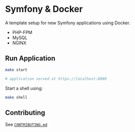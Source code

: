 # Symfony & Docker

A template setup for new Symfony applications using Docker.

- PHP-FPM
- MySQL
- NGINX

## Run Application

```bash
make start

# application served at https://localhost:8080
```

Start a shell using:

```bash
make shell
```

## Contributing

See [`CONTRIBUTING.md`](CONTRIBUTING.md)
